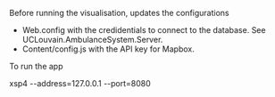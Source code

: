Before running the visualisation, updates the configurations 

* Web.config with the credidentials to connect to the database. See UCLouvain.AmbulanceSystem.Server.
* Content/config.js with the API key for Mapbox.

To run the app

  xsp4 --address=127.0.0.1 --port=8080